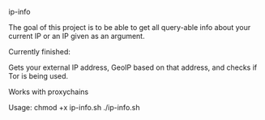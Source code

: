 ip-info

The goal of this project is to be able to get all query-able info about your current IP or an IP given as an argument.


Currently finished:

Gets your external IP address, GeoIP based on that address, and checks if Tor is being used.

Works with proxychains

Usage:
chmod +x ip-info.sh
./ip-info.sh
